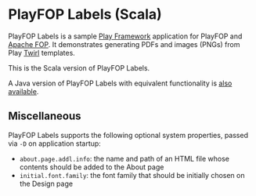 PlayFOP Labels (Scala)
======================

PlayFOP Labels is a sample [Play Framework](https://www.playframework.com/) application for PlayFOP and [Apache FOP](https://xmlgraphics.apache.org/fop/).
It demonstrates generating PDFs and images (PNGs) from Play [Twirl](https://www.playframework.com/documentation/2.6.x/ScalaTemplates) templates.

This is the Scala version of PlayFOP Labels.

A Java version of PlayFOP Labels with equivalent functionality is [also available](../sample-java).

Miscellaneous
-------------

PlayFOP Labels supports the following optional system properties, passed via `-D` on application startup:

* `about.page.addl.info`: the name and path of an HTML file whose contents should be added to the About page
* `initial.font.family`: the font family that should be initially chosen on the Design page

